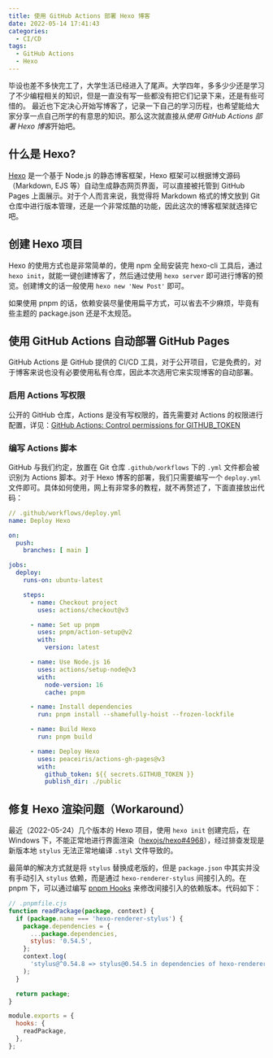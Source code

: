 ```yaml
---
title: 使用 GitHub Actions 部署 Hexo 博客
date: 2022-05-14 17:41:43
categories:
  - CI/CD
tags:
  - GitHub Actions
  - Hexo
---
```


毕设也差不多快完工了，大学生活已经进入了尾声。大学四年，多多少少还是学习了不少编程相关的知识，但是一直没有写一些都没有把它们记录下来，还是有些可惜的。 最近也下定决心开始写博客了，记录一下自己的学习历程，也希望能给大家分享一点自己所学的有意思的知识。那么这次就直接从*使用 GitHub Actions 部署 Hexo 博客*开始吧。

## 什么是 Hexo?

[Hexo](https://github.com/hexojs/hexo) 是一个基于 Node.js 的静态博客框架，Hexo 框架可以根据博文源码（Markdown, EJS 等）自动生成静态网页界面，可以直接被托管到 GitHub Pages 上面展示。对于个人而言来说，我觉得将 Markdown 格式的博文放到 Git 仓库中进行版本管理，还是一个非常炫酷的功能，因此这次的博客框架就选择它吧。

## 创建 Hexo 项目

Hexo 的使用方式也是非常简单的，使用 npm 全局安装完 hexo-cli 工具后，通过 `hexo init`，就能一键创建博客了，然后通过使用 `hexo server` 即可进行博客的预览。创建博文的话一般使用 `hexo new 'New Post'` 即可。

如果使用 pnpm 的话，依赖安装尽量使用扁平方式，可以省去不少麻烦，毕竟有些主题的 package.json 还是不太规范。

## 使用 GitHub Actions 自动部署 GitHub Pages

GitHub Actions 是 GitHub 提供的 CI/CD 工具，对于公开项目，它是免费的，对于博客来说也没有必要使用私有仓库，因此本次选用它来实现博客的自动部署。

### 启用 Actions 写权限

公开的 GitHub 仓库，Actions 是没有写权限的，首先需要对 Actions 的权限进行配置，详见：[GitHub Actions: Control permissions for GITHUB_TOKEN](https://github.blog/changelog/2021-04-20-github-actions-control-permissions-for-github_token/)

### 编写 Actions 脚本

GitHub 与我们约定，放置在 Git 仓库 `.github/workflows` 下的 `.yml` 文件都会被识别为 Actions 脚本。对于 Hexo 博客的部署，我们只需要编写一个 `deploy.yml` 文件即可。具体如何使用，网上有非常多的教程，就不再赘述了，下面直接放出代码：

```yaml
// .github/workflows/deploy.yml
name: Deploy Hexo

on:
  push:
    branches: [ main ]

jobs:
  deploy:
    runs-on: ubuntu-latest

    steps:
      - name: Checkout project
        uses: actions/checkout@v3

      - name: Set up pnpm
        uses: pnpm/action-setup@v2
        with:
          version: latest

      - name: Use Node.js 16
        uses: actions/setup-node@v3
        with:
          node-version: 16
          cache: pnpm

      - name: Install dependencies
        run: pnpm install --shamefully-hoist --frozen-lockfile

      - name: Build Hexo
        run: pnpm build

      - name: Deploy Hexo
        uses: peaceiris/actions-gh-pages@v3
        with:
          github_token: ${{ secrets.GITHUB_TOKEN }}
          publish_dir: ./public
```

## 修复 Hexo 渲染问题（Workaround）

最近（2022-05-24）几个版本的 Hexo 项目，使用 `hexo init` 创建完后，在 Windows 下，不能正常地进行界面渲染（[hexojs/hexo#4968](https://github.com/hexojs/hexo/issues/4968)），经过排查发现是新版本地 `stylus` 无法正常地编译 `.styl` 文件导致的。

最简单的解决方式就是将 `stylus` 替换成老版的，但是 `package.json` 中其实并没有手动引入 `stylus` 依赖，而是通过 `hexo-renderer-stylus` 间接引入的。在 pnpm 下，可以通过编写 [pnpm Hooks](https://www.pnpm.cn/pnpmfile) 来修改间接引入的依赖版本。代码如下：

```javascript
// .pnpmfile.cjs
function readPackage(package, context) {
  if (package.name === 'hexo-renderer-stylus') {
    package.dependencies = {
      ...package.dependencies,
      stylus: '0.54.5',
    };
    context.log(
      'stylus@^0.54.8 => stylus@0.54.5 in dependencies of hexo-renderer-stylus@v2.0.0'
    );
  }

  return package;
}

module.exports = {
  hooks: {
    readPackage,
  },
};
```
